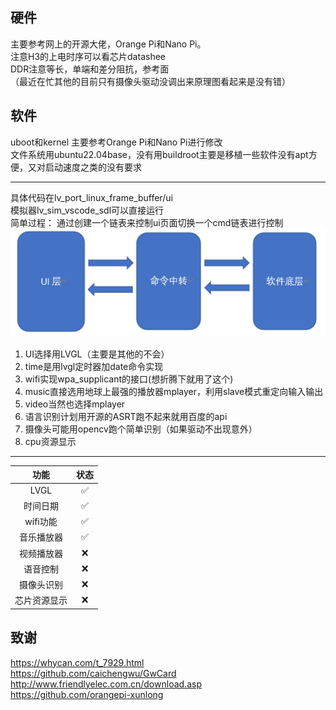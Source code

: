 ## 硬件

主要参考网上的开源大佬，Orange Pi和Nano Pi。  
注意H3的上电时序可以看芯片datashee  
DDR注意等长，单端和差分阻抗，参考面  
（最近在忙其他的目前只有摄像头驱动没调出来原理图看起来是没有错）

## 软件

uboot和kernel 主要参考Orange Pi和Nano Pi进行修改  
文件系统用ubuntu22.04base，没有用buildroot主要是移植一些软件没有apt方便，又对启动速度之类的没有要求  

***
具体代码在lv_port_linux_frame_buffer/ui   
模拟器lv_sim_vscode_sdl可以直接运行    
简单过程：
通过创建一个链表来控制ui页面切换一个cmd链表进行控制
![](https://raw.githubusercontent.com/CXJ007/fish_pi/master/image/%E6%8D%95%E8%8E%B7.PNG)

1. UI选择用LVGL（主要是其他的不会）  
2. time是用lvgl定时器加date命令实现  
3. wifi实现wpa_supplicant的接口(想折腾下就用了这个)  
4. music直接选用地球上最强的播放器mplayer，利用slave模式重定向输入输出  
5. video当然也选择mplayer  
6. 语言识别计划用开源的ASRT跑不起来就用百度的api  
7. 摄像头可能用opencv跑个简单识别（如果驱动不出现意外）  
8. cpu资源显示  

***

|     功能     | 状态 |
| :----------: | :--: |
|     LVGL     |  ✅   |
|   时间日期   |  ✅   |
|   wifi功能   |  ✅   |
|  音乐播放器  |  ✅   |
|  视频播放器  |  ❌   |
|   语音控制   |  ❌   |
|  摄像头识别  |  ❌   |
| 芯片资源显示 |  ❌   |

## 致谢

https://whycan.com/t_7929.html  
https://github.com/caichengwu/GwCard  
http://www.friendlyelec.com.cn/download.asp  
https://github.com/orangepi-xunlong
